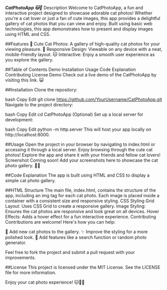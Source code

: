 ***CatPhotoApp 🐱📸***
Description
Welcome to CatPhotoApp, a fun and interactive project designed to showcase adorable cat photos! Whether you're a cat lover or just a fan of cute images, this app provides a delightful gallery of cat photos that you can view and enjoy. Built using basic web technologies, this app demonstrates how to present and display images using HTML and CSS.

##Features
🐾 Cute Cat Photos: A gallery of high-quality cat photos for your viewing pleasure.
📱 Responsive Design: Viewable on any device with a neat, mobile-friendly layout.
🐱 Interactive: Enjoy a smooth user experience as you explore the gallery.

##Table of Contents
Demo
Installation
Usage
Code Explanation
Contributing
License
Demo
Check out a live demo of the CatPhotoApp by visiting this link. 😺

##Installation
Clone the repository:

bash
Copy
Edit
git clone https://github.com/YourUsername/CatPhotoApp.git
Navigate to the project directory:

bash
Copy
Edit
cd CatPhotoApp
(Optional) Set up a local server for development:

bash
Copy
Edit
python -m http.server
This will host your app locally on http://localhost:8000.

##Usage
Open the project in your browser by navigating to index.html or accessing it through a local server.
Enjoy browsing through the cute cat photos!
Explore the app and share it with your friends and fellow cat lovers!
Screenshot
Coming soon! Add your screenshots here to showcase the cat photo gallery. 🐾📸

##Code Explanation
The app is built using HTML and CSS to display a simple cat photo gallery.

##HTML Structure
The main file, index.html, contains the structure of the app, including an img tag for each cat photo.
Each image is placed inside a container with a consistent size and responsive styling.
CSS Styling
Grid Layout: Uses CSS Grid to create a responsive gallery.
Image Styling: Ensures the cat photos are responsive and look great on all devices.
Hover Effects: Adds a hover effect for a fun interactive experience.
Contributing
Contributions are welcome! Here's how you can help:

🐾 Add new cat photos to the gallery.
✨ Improve the styling for a more polished look.
🎉 Add features like a search function or random photo generator.

Feel free to fork the project and submit a pull request with your improvements.

##License
This project is licensed under the MIT License. See the LICENSE file for more information.

Enjoy your cat photo experience! 🐱📸🎉
